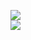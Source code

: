 [![](https://img.shields.io/badge/Made%20With-Github%20Spray-lightgrey.svg?style=for-the-badge&logo=github)](https://github.com/Annihil/github-spray#4345)  
[![](https://i.imgur.com/2DrTn0Z.gif)](https://github.com/Annihil/github-spray)